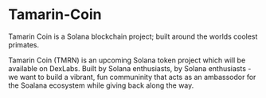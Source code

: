 # Tamarin-Coin
Tamarin Coin is a Solana blockchain project; built around the worlds coolest primates. 

Tamarin Coin (TMRN) is an upcoming Solana token project which will be available on DexLabs. Built by Solana enthusiasts, by Solana enthusiasts - we want to build a vibrant, fun communinity that acts as an ambassodor for the Soalana ecosystem while giving back along the way. 

